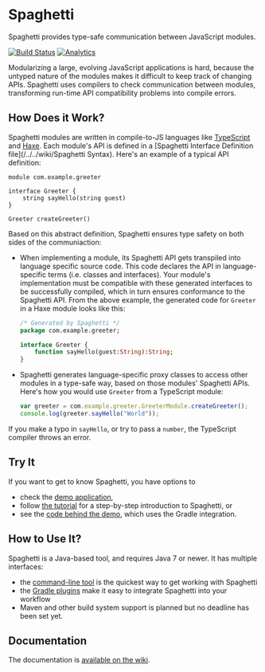Spaghetti
=========

Spaghetti provides type-safe communication between JavaScript modules.

[![Build Status](https://travis-ci.org/prezi/spaghetti.svg)](https://travis-ci.org/prezi/spaghetti)
[![Analytics](https://ga-beacon.appspot.com/UA-54695510-1/github.com/prezi/spaghetti)](https://github.com/igrigorik/ga-beacon)

Modularizing a large, evolving JavaScript applications is hard, because the untyped nature of the modules makes it difficult to keep track of changing APIs. Spaghetti uses compilers to check communication between modules, transforming run-time API compatibility problems into compile errors.

## How Does it Work?

Spaghetti modules are written in compile-to-JS languages like [TypeScript](http://typescriptlang.org) and [Haxe](http://haxe.org). Each module's API is defined in a [Spaghetti Interface Definition file](/../../wiki/Spaghetti Syntax). Here's an example of a typical API definition:

```
module com.example.greeter

interface Greeter {
    string sayHello(string guest)
}

Greeter createGreeter()
```

Based on this abstract definition, Spaghetti ensures type safety on both sides of the communiaction:

* When implementing a module, its Spaghetti API gets transpiled into language specific source code. This code declares the API in language-specific terms (i.e. classes and interfaces). Your module's implementation must be compatible with these generated interfaces to be successfully compiled, which in turn ensures conformance to the Spaghetti API. From the above example, the generated code for `Greeter` in a Haxe module looks like this:

    ```haxe
    /* Generated by Spaghetti */
    package com.example.greeter;
    
    interface Greeter {
        function sayHello(guest:String):String;
    }
    ```

* Spaghetti generates language-specific proxy classes to access other modules in a type-safe way, based on those modules' Spaghetti APIs. Here's how you would use `Greeter` from a TypeScript module:

    ```typescript
    var greeter = com.example.greeter.GreeterModule.createGreeter();
    console.log(greeter.sayHello("World"));
    ```

If you make a typo in `sayHello`, or try to pass a `number`, the TypeScript compiler throws an error.

## Try It

If you want to get to know Spaghetti, you have options to

* check the [demo application](http://prezi.github.io/spaghetti/demo),
* follow [the tutorial](/../../wiki/Tutorial) for a step-by-step introduction to Spaghetti, or
* see the [code behind the demo](spaghetti-gradle-example), which uses the Gradle integration.

## How to Use It?

Spaghetti is a Java-based tool, and requires Java 7 or newer. It has multiple interfaces:

* the [command-line tool](spaghetti) is the quickest way to get working with Spaghetti
* the [Gradle plugins](gradle-spaghetti-plugin/README.md) make it easy to integrate Spaghetti into your workflow
* Maven and other build system support is planned but no deadline has been set yet.

## Documentation

The documentation is [available on the wiki](/../../wiki).

